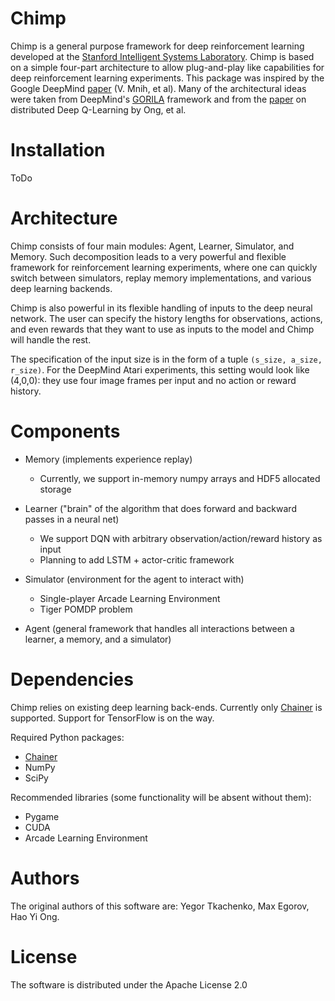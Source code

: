# Chimp

Chimp is a general purpose framework for deep reinforcement learning developed at the [Stanford Intelligent Systems Laboratory](http://sisl.stanford.edu/).
Chimp is based on a simple four-part architecture to allow plug-and-play like capabilities for deep reinforcement
learning experiments. 
This package was inspired by the Google DeepMind [paper](http://www.nature.com/nature/journal/v518/n7540/full/nature14236.html) (V. Mnih, et al). 
Many of the architectural ideas were taken from DeepMind's
[GORILA](http://www.humphreysheil.com/blog/gorila-google-reinforcement-learning-architecture) framework and from the
[paper](http://arxiv.org/pdf/1508.04186.pdf) on distributed Deep Q-Learning by Ong, et al. 

# Installation

ToDo

# Architecture 

Chimp consists of four main modules: Agent, Learner, Simulator, and Memory. Such decomposition leads to a very powerful and flexible framework for reinforcement learning experiments, where one can quickly switch between simulators, replay memory implementations, and various deep learning backends.

Chimp is also powerful in its flexible handling of inputs to the deep neural network. 
The user can specify the history lengths for observations, actions, and even rewards that they want to use as inputs to the model and Chimp will handle the rest. 

The specification of the input size is in the form of a tuple ```(s_size, a_size, r_size)```. For the DeepMind Atari experiments, this setting would look like (4,0,0): they use four image frames per input and no action or reward history. 

# Components

* Memory (implements experience replay)
	* Currently, we support in-memory numpy arrays and HDF5 allocated storage

* Learner ("brain" of the algorithm that does forward and backward passes in a neural net)
	* We support DQN with arbitrary observation/action/reward history as input
	* Planning to add LSTM + actor-critic framework

* Simulator (environment for the agent to interact with)
	* Single-player Arcade Learning Environment
	* Tiger POMDP problem

* Agent (general framework that handles all interactions between a learner, a memory, and a simulator)

# Dependencies

Chimp relies on existing deep learning back-ends. Currently only [Chainer](http://chainer.org/) is supported. Support
for TensorFlow is on the way.

Required Python packages:
* [Chainer](https://github.com/pfnet/chainer)
* NumPy
* SciPy

Recommended libraries (some functionality will be absent without them):
* Pygame
* CUDA
* Arcade Learning Environment

# Authors

The original authors of this software are: Yegor Tkachenko, Max Egorov, Hao Yi Ong.

# License

The software is distributed under the Apache License 2.0
